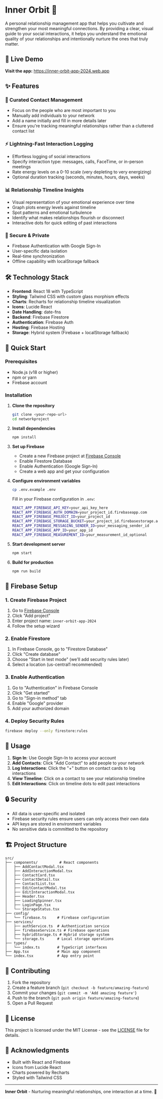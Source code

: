 # Inner Orbit 🌟

A personal relationship management app that helps you cultivate and strengthen your most meaningful connections. By providing a clear, visual guide to your social interactions, it helps you understand the emotional quality of your relationships and intentionally nurture the ones that truly matter.

## 🚀 Live Demo

**Visit the app:** https://inner-orbit-app-2024.web.app

## ✨ Features

### 🔗 Curated Contact Management
- Focus on the people who are most important to you
- Manually add individuals to your network
- Add a name initially and fill in more details later
- Ensure you're tracking meaningful relationships rather than a cluttered contact list

### ⚡ Lightning-Fast Interaction Logging
- Effortless logging of social interactions
- Specify interaction type: messages, calls, FaceTime, or in-person meetings
- Rate energy levels on a 0-10 scale (very depleting to very energizing)
- Optional duration tracking (seconds, minutes, hours, days, weeks)

### 📊 Relationship Timeline Insights
- Visual representation of your emotional experience over time
- Graph plots energy levels against timeline
- Spot patterns and emotional turbulence
- Identify what makes relationships flourish or disconnect
- Interactive dots for quick editing of past interactions

### 🔐 Secure & Private
- Firebase Authentication with Google Sign-In
- User-specific data isolation
- Real-time synchronization
- Offline capability with localStorage fallback

## 🛠 Technology Stack

- **Frontend**: React 18 with TypeScript
- **Styling**: Tailwind CSS with custom glass morphism effects
- **Charts**: Recharts for relationship timeline visualization
- **Icons**: Lucide React
- **Date Handling**: date-fns
- **Backend**: Firebase Firestore
- **Authentication**: Firebase Auth
- **Hosting**: Firebase Hosting
- **Storage**: Hybrid system (Firebase + localStorage fallback)

## 🚀 Quick Start

### Prerequisites
- Node.js (v18 or higher)
- npm or yarn
- Firebase account

### Installation

1. **Clone the repository**
   ```bash
   git clone <your-repo-url>
   cd networkproject
   ```

2. **Install dependencies**
   ```bash
   npm install
   ```

3. **Set up Firebase**
   - Create a new Firebase project at [Firebase Console](https://console.firebase.google.com/)
   - Enable Firestore Database
   - Enable Authentication (Google Sign-In)
   - Create a web app and get your configuration

4. **Configure environment variables**
   ```bash
   cp .env.example .env
   ```
   
   Fill in your Firebase configuration in `.env`:
   ```bash
   REACT_APP_FIREBASE_API_KEY=your_api_key_here
   REACT_APP_FIREBASE_AUTH_DOMAIN=your_project_id.firebaseapp.com
   REACT_APP_FIREBASE_PROJECT_ID=your_project_id
   REACT_APP_FIREBASE_STORAGE_BUCKET=your_project_id.firebasestorage.app
   REACT_APP_FIREBASE_MESSAGING_SENDER_ID=your_messaging_sender_id
   REACT_APP_FIREBASE_APP_ID=your_app_id
   REACT_APP_FIREBASE_MEASUREMENT_ID=your_measurement_id_optional
   ```

5. **Start development server**
   ```bash
   npm start
   ```

6. **Build for production**
   ```bash
   npm run build
   ```

## 🔧 Firebase Setup

### 1. Create Firebase Project
1. Go to [Firebase Console](https://console.firebase.google.com/)
2. Click "Add project"
3. Enter project name: `inner-orbit-app-2024`
4. Follow the setup wizard

### 2. Enable Firestore
1. In Firebase Console, go to "Firestore Database"
2. Click "Create database"
3. Choose "Start in test mode" (we'll add security rules later)
4. Select a location (us-central1 recommended)

### 3. Enable Authentication
1. Go to "Authentication" in Firebase Console
2. Click "Get started"
3. Go to "Sign-in method" tab
4. Enable "Google" provider
5. Add your authorized domain

### 4. Deploy Security Rules
```bash
firebase deploy --only firestore:rules
```

## 📱 Usage

1. **Sign In**: Use Google Sign-In to access your account
2. **Add Contacts**: Click "Add Contact" to add people to your network
3. **Log Interactions**: Click the "+" button on contact cards to log interactions
4. **View Timeline**: Click on a contact to see your relationship timeline
5. **Edit Interactions**: Click on timeline dots to edit past interactions

## 🔒 Security

- All data is user-specific and isolated
- Firebase security rules ensure users can only access their own data
- API keys are stored in environment variables
- No sensitive data is committed to the repository

## 🏗 Project Structure

```
src/
├── components/          # React components
│   ├── AddContactModal.tsx
│   ├── AddInteractionModal.tsx
│   ├── ContactCard.tsx
│   ├── ContactDetail.tsx
│   ├── ContactList.tsx
│   ├── EditContactModal.tsx
│   ├── EditInteractionModal.tsx
│   ├── Header.tsx
│   ├── LoadingSpinner.tsx
│   ├── LoginPage.tsx
│   └── StorageStatus.tsx
├── config/
│   └── firebase.ts     # Firebase configuration
├── services/
│   ├── authService.ts  # Authentication service
│   ├── firebaseService.ts # Firebase operations
│   ├── hybridStorage.ts # Hybrid storage system
│   └── storage.ts      # Local storage operations
├── types/
│   └── index.ts        # TypeScript interfaces
├── App.tsx             # Main app component
└── index.tsx           # App entry point
```

## 🤝 Contributing

1. Fork the repository
2. Create a feature branch (`git checkout -b feature/amazing-feature`)
3. Commit your changes (`git commit -m 'Add amazing feature'`)
4. Push to the branch (`git push origin feature/amazing-feature`)
5. Open a Pull Request

## 📄 License

This project is licensed under the MIT License - see the [LICENSE](LICENSE) file for details.

## 🙏 Acknowledgments

- Built with React and Firebase
- Icons from Lucide React
- Charts powered by Recharts
- Styled with Tailwind CSS

---

**Inner Orbit** - Nurturing meaningful relationships, one interaction at a time. 🌟 